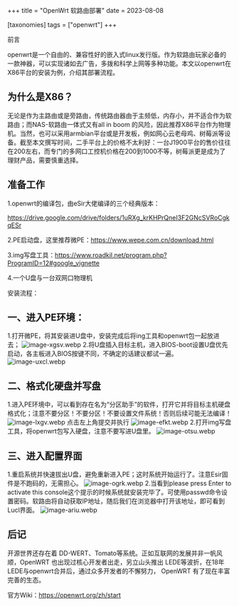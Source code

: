 +++
title = "OpenWrt 软路由部署"
date = 2023-08-08

[taxonomies]
tags = ["openwrt"]
+++


前言

openwrt是一个自由的、兼容性好的嵌入式linux发行版。作为软路由玩家必备的一款神器，可以实现诸如去广告，多拨和科学上网等多种功能。本文以openwrt在X86平台的安装为例，介绍其部署流程。
<!-- more -->
## 为什么是X86？

无论是作为主路由或是旁路由，传统路由器由于主频低，内存小，并不适合作为软路由；而NAS-软路由一体式又有all in boom 的风险，因此推荐X86平台作为物理机。当然，也可以采用armbian平台或是开发板，例如网心云老母鸡、树莓派等设备。截至本文撰写时间，二手平台上的价格不太利好：一台J1900平台的售价往往在200左右，而专门的多网口工控机价格在200到1000不等，树莓派更是成为了理财产品，需要慎重选择。

## 准备工作

1.openwrt的编译包，由eSir大佬编译的三个经典版本：

https://drive.google.com/drive/folders/1uRXg_krKHPrQneI3F2GNcSVRoCgkqESr

2.PE启动盘，这里推荐微PE：https://www.wepe.com.cn/download.html

3.img写盘工具：https://www.roadkil.net/program.php?ProgramID=12#google_vignette

4.一个U盘与一台双网口物理机

安装流程：

## 一、进入PE环境：

1.打开微PE，将其安装进U盘中，安装完成后将ing工具和openwrt包一起放进去；
![image-xgsv.webp](https://pic.dich.ink/1/2024/03/06/65e8665416902.webp)
2.将U盘插入目标主机，进入BIOS-boot设置U盘优先启动，各主板进入BIOS按键不同，不确定的话建议都试一遍。
![image-uxcl.webp](https://pic.dich.ink/1/2024/03/06/65e8665ae2917.webp)
## 二、格式化硬盘并写盘

1.进入PE环境中，可以看到存在名为“分区助手”的软件，打开它并将目标主机硬盘格式化；注意不要分区！不要分区！不要设置文件系统！否则后续可能无法编译！
![image-lxgv.webp](https://pic.dich.ink/1/2024/03/06/65e8666fc739c.webp)
点击左上角提交并执行
![image-efkt.webp](https://pic.dich.ink/1/2024/03/06/65e8667fc956e.webp)
2.打开img写盘工具，将openwrt包写入硬盘，注意不要写进U盘里。
![image-otsu.webp](https://pic.dich.ink/1/2024/03/06/65e86669be5c8.webp)
## 三、进入配置界面

1.重启系统并快速拔出U盘，避免重新进入PE；这时系统开始运行了。注意Esir固件是不跑码的，无需担心。
![image-ogrk.webp](https://pic.dich.ink/1/2024/03/06/65e8666b11d79.webp)
2.当看到please press Enter to activate this console这个提示的时候系统就安装完毕了。可使用passwd命令设置密码。软路由将自动获取IP地址，随后我们在浏览器中打开该地址，即可看到Lucl界面。
![image-ariu.webp](https://pic.dich.ink/1/2024/03/06/65e86687ef0fc.webp)
## 后记

开源世界还存在着 DD-WERT、Tomato等系统。正如互联网的发展并非一帆风顺，OpenWRT 也出现过核心开发者出走，另立山头推出 LEDE等波折，在18年LEDE与openwrt合并后，通过众多开发者的不懈努力， OpenWRT 有了现在丰富完善的生态。

官方Wiki：https://openwrt.org/zh/start

